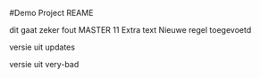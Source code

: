 #Demo Project REAME

dit gaat zeker fout MASTER 11
Extra text
Nieuwe regel toegevoetd

versie uit updates

versie uit very-bad